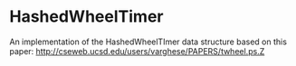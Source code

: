 # HashedWheelTimer
An implementation of the HashedWheelTImer data structure based on this paper: http://cseweb.ucsd.edu/users/varghese/PAPERS/twheel.ps.Z
